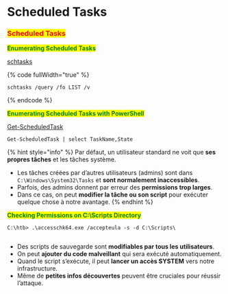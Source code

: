 # Scheduled Tasks

### <mark style="color:red;">Scheduled Tasks</mark>

<mark style="color:green;">**Enumerating Scheduled Tasks**</mark>

&#x20;[schtasks](https://docs.microsoft.com/en-us/windows-server/administration/windows-commands/schtasks)

{% code fullWidth="true" %}
```cmd-session
schtasks /query /fo LIST /v
```
{% endcode %}

<mark style="color:green;">**Enumerating Scheduled Tasks with PowerShell**</mark>

[Get-ScheduledTask](https://docs.microsoft.com/en-us/powershell/module/scheduledtasks/get-scheduledtask?view=windowsserver2019-ps)

```powershell-session
Get-ScheduledTask | select TaskName,State
```

{% hint style="info" %}
Par défaut, un utilisateur standard ne voit que **ses propres tâches** et les tâches système.

* Les tâches créées par d’autres utilisateurs (admins) sont dans `C:\Windows\System32\Tasks` et **sont normalement inaccessibles**.
* Parfois, des admins donnent par erreur des **permissions trop larges**.
* Dans ce cas, on peut **modifier la tâche ou son script** pour exécuter quelque chose à notre avantage.
{% endhint %}

<mark style="color:green;">**Checking Permissions on C:\Scripts Directory**</mark>

```cmd-session
C:\htb> .\accesschk64.exe /accepteula -s -d C:\Scripts\
 
```

* Des scripts de sauvegarde sont **modifiables par tous les utilisateurs**.
* On peut **ajouter du code malveillant** qui sera exécuté automatiquement.
* Quand le script s’exécute, il peut **lancer un accès SYSTEM** vers notre infrastructure.
* Même de **petites infos découvertes** peuvent être cruciales pour réussir l’attaque.
